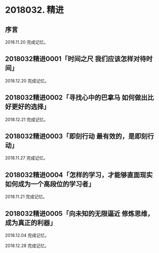 # 2018032. 精进

## 序言
2018.11.20 完成记忆。

## 2018032精进0001「时间之尺 我们应该怎样对待时间」
2018.12.20 完成记忆。

## 2018032精进0002「寻找心中的巴拿马 如何做出比好更好的选择」
2018.12.21 完成记忆。

## 2018032精进0003「即刻行动 最有效的，是即刻行动」
2018.11.27 完成记忆。

## 2018032精进0004「怎样的学习，才能够直面现实 如何成为一个高段位的学习者」
2018.11.21 完成记忆。

## 2018032精进0005「向未知的无限逼近 修炼思维，成为真正的利器」
2018.12.04 完成记忆。

2018.12.28 完成记忆。